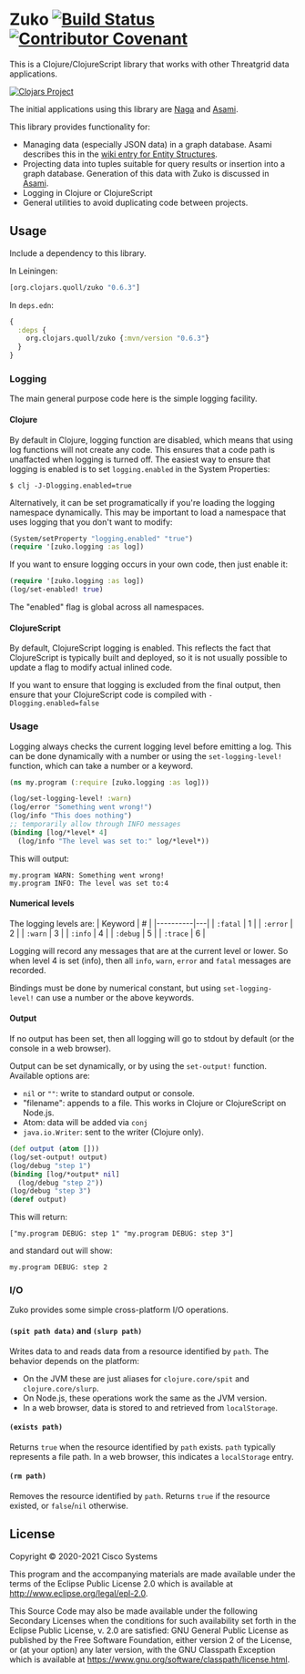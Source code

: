 # Zuko [![Build Status](https://travis-ci.org/threatgrid/zuko.svg?branch=main)](https://travis-ci.org/threatgrid/zuko) [![Contributor Covenant](https://img.shields.io/badge/Contributor%20Covenant-v2.0%20adopted-ff69b4.svg)](CODE_OF_CONDUCT.md)

This is a Clojure/ClojureScript library that works with other Threatgrid data applications.

[![Clojars Project](http://clojars.org/org.clojars.quoll/zuko/latest-version.svg)](http://clojars.org/org.clojars.quoll/zuko)

The initial applications using this library are
[Naga](https://github.com/threatgrid/naga) and [Asami](https://github.com/threatgrid/asami).

This library provides functionality for:
- Managing data (especially JSON data) in a graph database. Asami describes this in the [wiki entry for Entity Structures](https://github.com/threatgrid/asami/wiki/Entity-Structure).
- Projecting data into tuples suitable for query results or insertion into a graph database. Generation of this data with Zuko is discussed in [Asami](https://github.com/threatgrid/asami/wiki/Entity-Structure).
- Logging in Clojure or ClojureScript
- General utilities to avoid duplicating code between projects.

## Usage

Include a dependency to this library.

In Leiningen:

```clojure
[org.clojars.quoll/zuko "0.6.3"]
```

In `deps.edn`:

```clojure
{
  :deps {
    org.clojars.quoll/zuko {:mvn/version "0.6.3"}
  }
}
```

### Logging
The main general purpose code here is the simple logging facility.

#### Clojure
By default in Clojure, logging function are disabled, which means that
using log functions will not create any code.
This ensures that a code path is unaffacted when logging is turned off.
The easiest way to ensure that logging is enabled is to set `logging.enabled`
in the System Properties:
```
$ clj -J-Dlogging.enabled=true
```
Alternatively, it can be set programatically if you're loading the logging namespace
dynamically. This may be important to load a namespace that uses logging that you
don't want to modify:

```clojure
(System/setProperty "logging.enabled" "true")
(require '[zuko.logging :as log])
```
If you want to ensure logging occurs in your own code, then just enable it:
```clojure
(require '[zuko.logging :as log])
(log/set-enabled! true)
```
The "enabled" flag is global across all namespaces.

#### ClojureScript
By default, ClojureScript logging is enabled. This reflects the fact that
ClojureScript is typically built and deployed, so it is not usually possible to
update a flag to modify actual inlined code.

If you want to ensure that logging is excluded from the final output, then ensure that
your ClojureScript code is compiled with `-Dlogging.enabled=false`

### Usage
Logging always checks the current logging level before emitting a log. This can be done
dynamically with a number or using the `set-logging-level!` function, which can take
a number or a keyword.
```clojure
(ns my.program (:require [zuko.logging :as log]))

(log/set-logging-level! :warn)
(log/error "Something went wrong!")
(log/info "This does nothing")
;; temporarily allow through INFO messages
(binding [log/*level* 4]
  (log/info "The level was set to:" log/*level*))
```
This will output:
```
my.program WARN: Something went wrong!
my.program INFO: The level was set to:4
```
#### Numerical levels
The logging levels are:
| Keyword  | # |
|----------|---|
| `:fatal` | 1 |
| `:error` | 2 |
| `:warn`  | 3 |
| `:info`  | 4 |
| `:debug` | 5 |
| `:trace` | 6 |

Logging will record any messages that are at the current level or lower. So when level 4
is set (info), then all `info`, `warn`, `error` and `fatal` messages are recorded.

Bindings must be done by numerical constant, but using `set-logging-level!` can use a number
or the above keywords.

#### Output
If no output has been set, then all logging will go to stdout by default (or the console in a web browser).

Output can be set dynamically, or by using the `set-output!` function. Available options are:

- `nil` or `""`: write to standard output or console.
- "filename": appends to a file. This works in Clojure or ClojureScript on Node.js.
- Atom: data will be added via `conj`
- `java.io.Writer`: sent to the writer (Clojure only).

```clojure
(def output (atom []))
(log/set-output! output)
(log/debug "step 1")
(binding [log/*output* nil]
  (log/debug "step 2"))
(log/debug "step 3")
(deref output)
```
This will return:
```
["my.program DEBUG: step 1" "my.program DEBUG: step 3"]
```
and standard out will show:
```
my.program DEBUG: step 2
```

### I/O
Zuko provides some simple cross-platform I/O operations.

#### `(spit path data)` and `(slurp path)`
Writes data to and reads data from a resource identified by `path`. The behavior depends on the platform:
- On the JVM these are just aliases for `clojure.core/spit` and `clojure.core/slurp`.
- On Node.js, these operations work the same as the JVM version.
- In a web browser, data is stored to and retrieved from `localStorage`.

#### `(exists path)`
Returns `true` when the resource identified by `path` exists.
`path` typically represents a file path. In a web browser, this indicates a `localStorage` entry.

#### `(rm path)`
Removes the resource identified by `path`. Returns `true` if the resource existed, or `false`/`nil` otherwise.

## License

Copyright © 2020-2021 Cisco Systems

This program and the accompanying materials are made available under the
terms of the Eclipse Public License 2.0 which is available at
http://www.eclipse.org/legal/epl-2.0.

This Source Code may also be made available under the following Secondary
Licenses when the conditions for such availability set forth in the Eclipse
Public License, v. 2.0 are satisfied: GNU General Public License as published by
the Free Software Foundation, either version 2 of the License, or (at your
option) any later version, with the GNU Classpath Exception which is available
at https://www.gnu.org/software/classpath/license.html.
